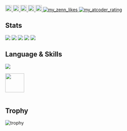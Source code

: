 <p align="left">
  <a href="https://github.com/daichi0812">
    <img height="20" src="https://komarev.com/ghpvc/?username=daichi0812" />
  </a>
  <a href="https://github.com/daichi0812">
    <img height="20" src="https://img.shields.io/github/followers/daichi0812?label=follow&logo=github&style=flat" />
  </a>
  <a href="http://qiita.com/Glound">
    <img height="20" src="https://qiita-badge.apiapi.app/s/Glound/posts.svg" />
    <img height="20" src="https://qiita-badge.apiapi.app/s/Glound/contributions.svg" />
  </a>
  <a href="https://zenn.dev/glound">
    <img height="20" src="https://badgen.org/img/zenn/daichi0812/articles?style=plastic" />
    <img alt="my_zenn_likes" src="https://badgen.org/img/zenn/daichi0812/likes?style=flat">
  </a>
  <a href="https://atcoder.jp/users/Daichi0812">
    <img alt="my_atcoder_rating" src="https://badgen.org/img/atcoder/Daichi0812/rating/algorithm">
  </a>  
</p>

## Stats
![](http://github-profile-summary-cards.vercel.app/api/cards/profile-details?username=daichi0812&theme=tokyonight)
![](http://github-profile-summary-cards.vercel.app/api/cards/repos-per-language?username=daichi0812&theme=tokyonight)
![](http://github-profile-summary-cards.vercel.app/api/cards/most-commit-language?username=daichi0812&theme=tokyonight)
![](http://github-profile-summary-cards.vercel.app/api/cards/stats?username=daichi0812&theme=tokyonight)
![](http://github-profile-summary-cards.vercel.app/api/cards/productive-time?username=daichi0812&theme=tokyonight&utcOffset=9)

## Language & Skills
![](https://github-readme-stats.vercel.app/api/top-langs/?username=daichi0812&theme=tokyonight)

<img height="60px" src="https://skillicons.dev/icons?i=cpp,python,ts,rust,react,next" /><br/><br />

## Trophy
![trophy](https://github-profile-trophy.vercel.app/?username=daichi0812&theme=tokyonight)
